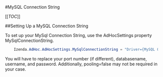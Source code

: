 #MySQL Connection String

[[_TOC_]]

##Setting Up a MySQL Connection String

To set up your MySql Connection String, use the AdHocSettings property MySqlConnectionString.

```csharp
    Izenda.AdHoc.AdHocSettings.MySqlConnectionString = "Driver={MySQL ODBC 3.51 Driver};Server=localhost;Port=3307;Database=databasename;Uid=user;Pwd=pass;pooling=false"; 
```

You will have to replace your port number (if different), databasename, 
username, and password. Additionally, pooling=false may not be required 
in your case.